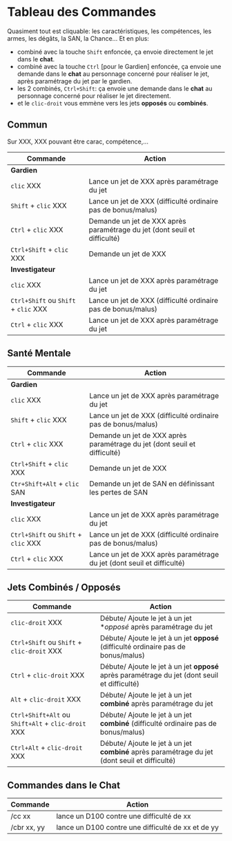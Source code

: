 <!--- This file is auto generated from module/manual/fr/commands_cheat_sheet.md -->
# Tableau des Commandes

Quasiment tout est cliquable: les caractéristiques, les compétences, les armes, les dégâts, la SAN, la Chance...
Et en plus:

- combiné avec la touche `Shift` enfoncée, ça envoie directement le jet dans le **chat**.
- combiné avec la touche `Ctrl` [pour le Gardien] enfoncée, ça envoie une demande dans le **chat** au personnage concerné pour réaliser le jet, après paramétrage du jet par le gardien.
- les 2 combinés, `Ctrl+Shift`: ça envoie une demande dans le **chat** au personnage concerné pour réaliser le jet directement.
- et le `clic-droit` vous emmène vers les jets **opposés** ou **combinés**.

## Commun

Sur XXX, XXX pouvant être carac, compétence,...

| Commande                             | Action                                                                    |
| ------------------------------------ | ------------------------------------------------------------------------- |
| **Gardien**                          |
| `clic` XXX                           | Lance un jet de XXX après paramétrage du jet                              |
| `Shift` + `clic` XXX                 | Lance un jet de XXX (difficulté ordinaire pas de bonus/malus)             |
| `Ctrl` + `clic` XXX                  | Demande un jet de XXX après paramétrage du jet (dont seuil et difficulté) |
| `Ctrl+Shift` + `clic` XXX            | Demande un jet de XXX                                                     |
| **Investigateur**                    |
| `clic` XXX                           | Lance un jet de XXX après paramétrage du jet                              |
| `Ctrl+Shift` ou `Shift` + `clic` XXX | Lance un jet de XXX (difficulté ordinaire pas de bonus/malus)             |
| `Ctrl` + `clic` XXX                  | Lance un jet de XXX après paramétrage du jet                              |

## Santé Mentale

| Commande                             | Action                                                                    |
| ------------------------------------ | ------------------------------------------------------------------------- |
| **Gardien**                          |
| `clic` XXX                           | Lance un jet de XXX après paramétrage du jet                              |
| `Shift` + `clic` XXX                 | Lance un jet de XXX (difficulté ordinaire pas de bonus/malus)             |
| `Ctrl` + `clic` XXX                  | Demande un jet de XXX après paramétrage du jet (dont seuil et difficulté) |
| `Ctrl+Shift` + `clic` XXX            | Demande un jet de XXX                                                     |
| `Ctr+Shift+Alt` + `clic` SAN         | Demande un jet de SAN en définissant les pertes de SAN                    |
| **Investigateur**                    |
| `clic` XXX                           | Lance un jet de XXX après paramétrage du jet                              |
| `Ctrl+Shift` ou `Shift` + `clic` XXX | Lance un jet de XXX (difficulté ordinaire pas de bonus/malus)             |
| `Ctrl` + `clic` XXX                  | Lance un jet de XXX après paramétrage du jet (dont seuil et difficulté)   |

## Jets Combinés / Opposés

| Commande                                           | Action                                                                                         |
| -------------------------------------------------- | ---------------------------------------------------------------------------------------------- |
| `clic-droit` XXX                                   | Débute/ Ajoute le jet à un jet \*_opposé_ après paramétrage du jet                             |
| `Ctrl+Shift` ou `Shift` + `clic-droit` XXX         | Débute/ Ajoute le jet à un jet **opposé** (difficulté ordinaire pas de bonus/malus)            |
| `Ctrl` + `clic-droit` XXX                          | Débute/ Ajoute le jet à un jet **opposé** après paramétrage du jet (dont seuil et difficulté)  |
| `Alt` + `clic-droit` XXX                           | Débute/ Ajoute le jet à un jet **combiné** après paramétrage du jet                            |
| `Ctrl+Shift+Alt` ou `Shift+Alt` + `clic-droit` XXX | Débute/ Ajoute le jet à un jet **combiné** (difficulté ordinaire pas de bonus/malus)           |
| `Ctrl+Alt` + `clic-droit` XXX                      | Débute/ Ajoute le jet à un jet **combiné** après paramétrage du jet (dont seuil et difficulté) |

## Commandes dans le Chat

| Commande    | Action                                             |
| ----------- | -------------------------------------------------- |
| /cc xx      | lance un D100 contre une difficulté de xx          |
| /cbr xx, yy | lance un D100 contre une difficulté de xx et de yy |
